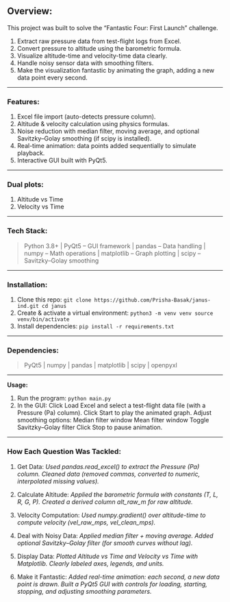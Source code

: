 ## **Overview:** 
This project was built to solve the “Fantastic Four: First Launch” challenge.
1) Extract raw pressure data from test-flight logs from Excel.
2) Convert pressure to altitude using the barometric formula.
3) Visualize altitude-time and velocity-time data clearly.
4) Handle noisy sensor data with smoothing filters.
5) Make the visualization fantastic by animating the graph, adding a new data point every second.
-----------------------------------------------------------------------------------------------------------------------
### **Features:**
1) Excel file import (auto-detects pressure column).
2) Altitude & velocity calculation using physics formulas.
3) Noise reduction with median filter, moving average, and optional Savitzky–Golay smoothing (if scipy is installed).
4) Real-time animation: data points added sequentially to simulate playback.
5) Interactive GUI built with PyQt5.
-----------------------------------------------------------------------------------------------------------------------
### **Dual plots:**
1) Altitude vs Time
2) Velocity vs Time
-----------------------------------------------------------------------------------------------------------------------
### **Tech Stack:**
> Python 3.8+ | PyQt5 – GUI framework | pandas – Data handling | numpy – Math operations | matplotlib – Graph plotting | scipy – Savitzky–Golay smoothing
-----------------------------------------------------------------------------------------------------------------------
### **Installation:**
1) Clone this repo:
`git clone https://github.com/Prisha-Basak/janus-ind.git
cd janus`
2) Create & activate a virtual environment:
`python3 -m venv venv
source venv/bin/activate`
3) Install dependencies:
`pip install -r requirements.txt`
-----------------------------------------------------------------------------------------------------------------------
### **Dependencies:**
> PyQt5 | numpy | pandas | matplotlib | scipy | openpyxl
-----------------------------------------------------------------------------------------------------------------------
**Usage:**
1) Run the program:
`python main.py`
2) In the GUI:
Click Load Excel and select a test-flight data file (with a Pressure (Pa) column).
Click Start to play the animated graph.
Adjust smoothing options:
Median filter window
Mean filter window
Toggle Savitzky–Golay filter
Click Stop to pause animation.
-----------------------------------------------------------------------------------------------------------------------
### **How Each Question Was Tackled:**
1. Get Data:
*Used pandas.read_excel() to extract the Pressure (Pa) column.
Cleaned data (removed commas, converted to numeric, interpolated missing values).*

3. Calculate Altitude:
*Applied the barometric formula with constants (T, L, R, G, P).
Created a derived column alt_raw_m for raw altitude.*

3. Velocity Computation:
*Used numpy.gradient() over altitude-time to compute velocity (vel_raw_mps, vel_clean_mps).*

4. Deal with Noisy Data:
*Applied median filter + moving average.
Added optional Savitzky–Golay filter (for smooth curves without lag).*

5. Display Data:
*Plotted Altitude vs Time and Velocity vs Time with Matplotlib.
Clearly labeled axes, legends, and units.*

6. Make it Fantastic:
*Added real-time animation: each second, a new data point is drawn.
Built a PyQt5 GUI with controls for loading, starting, stopping, and adjusting smoothing parameters.*
